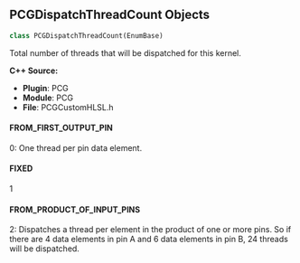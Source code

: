 ## PCGDispatchThreadCount Objects

```python
class PCGDispatchThreadCount(EnumBase)
```

Total number of threads that will be dispatched for this kernel.

**C++ Source:**

- **Plugin**: PCG
- **Module**: PCG
- **File**: PCGCustomHLSL.h

<a id="unreal.PCGDispatchThreadCount.FROM_FIRST_OUTPUT_PIN"></a>

#### FROM_FIRST_OUTPUT_PIN

0: One thread per pin data element.

<a id="unreal.PCGDispatchThreadCount.FIXED"></a>

#### FIXED

1

<a id="unreal.PCGDispatchThreadCount.FROM_PRODUCT_OF_INPUT_PINS"></a>

#### FROM_PRODUCT_OF_INPUT_PINS

2: Dispatches a thread per element in the product of one or more pins. So if there are 4 data elements in pin A and 6 data elements in pin B, 24 threads will be dispatched.

<a id="unreal.PCGDifferenceDensityFunction"></a>